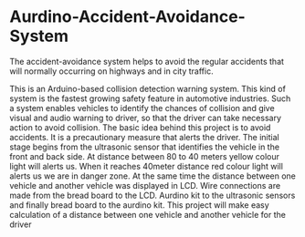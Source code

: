 # Aurdino-Accident-Avoidance-System
The accident-avoidance system helps to avoid the regular 
accidents that will normally occurring on highways and in city traffic. 
 
 This is an Arduino-based collision detection warning system. 
This kind of system is the fastest growing safety feature in 
automotive industries. Such a system enables vehicles to identify 
the chances of collision and give visual and audio warning to 
driver, so that the driver can take necessary action to avoid 
collision. 
The basic idea behind this project is to avoid accidents. It is a 
precautionary measure that alerts the driver. The initial stage begins 
from the ultrasonic sensor that identifies the vehicle in the front and 
back side. At distance between 80 to 40 meters yellow colour light 
will alerts us. When it reaches 40meter distance red colour light will 
alerts us we are in danger zone. At the same time the distance 
between one vehicle and another vehicle was displayed in LCD. Wire 
connections are made from the bread board to the LCD. Aurdino kit 
to the ultrasonic sensors and finally bread board to the aurdino kit. 
This project will make easy calculation of a distance between one 
vehicle and another vehicle for the driver
